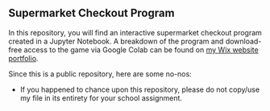 ## Supermarket Checkout Program

In this repository, you will find an interactive supermarket checkout program created in a Jupyter Notebook. A breakdown of the program and download-free access to the game via Google Colab can be found on [my Wix website portfolio](https://kimberlytanyh.wixsite.com/portfolio).

Since this is a public repository, here are some no-nos:
- If you happened to chance upon this repository, please do not copy/use my file in its entirety for your school assignment.
